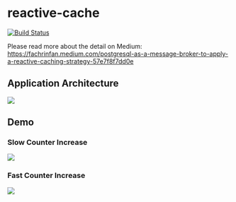 # reactive-cache
[![Build Status](https://drone.fachr.in/api/badges/parinpan/reactive-cache/status.svg)](https://drone.fachr.in/parinpan/reactive-cache)

Please read more about the detail on Medium: https://fachrinfan.medium.com/postgresql-as-a-message-broker-to-apply-a-reactive-caching-strategy-57e7f8f7dd0e

## Application Architecture
<img src="https://miro.medium.com/max/1400/1*7o5KWAsAQ8PqQNvtYiIWGA.png">

## Demo

### Slow Counter Increase
<img src="https://miro.medium.com/max/3840/1*Zdqnsj9eiFWhHUjJbe6wDw.gif">

### Fast Counter Increase
<img src="https://miro.medium.com/max/6884/1*J9cS6_pmbuR6P-r9dnBBTQ.gif">
